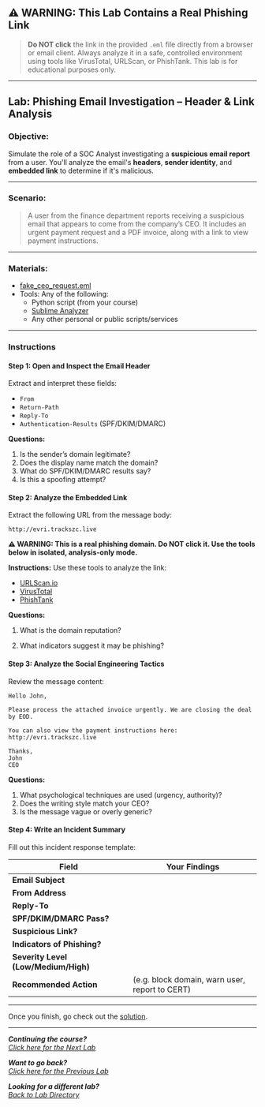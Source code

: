## ⚠️ WARNING: This Lab Contains a Real Phishing Link

> **Do NOT click** the link in the provided `.eml` file directly from a browser or email client. Always analyze it in a safe, controlled environment using tools like VirusTotal, URLScan, or PhishTank. This lab is for educational purposes only.

---

## Lab: Phishing Email Investigation – Header & Link Analysis


### Objective:

Simulate the role of a SOC Analyst investigating a **suspicious email report** from a user. You'll analyze the email's **headers**, **sender identity**, and **embedded link** to determine if it's malicious.

---

### Scenario:

> A user from the finance department reports receiving a suspicious email that appears to come from the company’s CEO. It includes an urgent payment request and a PDF invoice, along with a link to view payment instructions.

---

###  Materials:

-  [fake_ceo_request.eml](./fake_ceo_request.eml)
- Tools: Any of the following:
  - Python script (from your course)
  - [Sublime Analyzer](https://analyzer.sublime.security/)
  - Any other personal or public scripts/services
---

###  Instructions

#### Step 1: Open and Inspect the Email Header

Extract and interpret these fields:

- `From`
- `Return-Path`
- `Reply-To`
- `Authentication-Results` (SPF/DKIM/DMARC)



**Questions:**

1. Is the sender’s domain legitimate?
2. Does the display name match the domain?
3. What do SPF/DKIM/DMARC results say?
4. Is this a spoofing attempt?

####  Step 2: Analyze the Embedded Link

Extract the following URL from the message body:

```
http://evri.trackszc.live
```

**⚠️ WARNING: This is a real phishing domain. Do NOT click it. Use the tools below in isolated, analysis-only mode.**

**Instructions:** Use these tools to analyze the link:

- [URLScan.io](https://urlscan.io/)
- [VirusTotal](https://virustotal.com/)
- [PhishTank](https://www.phishtank.com/)





**Questions:**

1. What is the domain reputation?

2. What indicators suggest it may be phishing?

#### Step 3: Analyze the Social Engineering Tactics

Review the message content:

```
Hello John,

Please process the attached invoice urgently. We are closing the deal by EOD.

You can also view the payment instructions here:
http://evri.trackszc.live

Thanks,
John
CEO
```

**Questions:**

1. What psychological techniques are used (urgency, authority)?
2. Does the writing style match your CEO?
3. Is the message vague or overly generic?

####  Step 4: Write an Incident Summary

Fill out this incident response template:

| Field                                | Your Findings                                  |
| ------------------------------------ | ---------------------------------------------- |
| **Email Subject**                    |                                                |
| **From Address**                     |                                                |
| **Reply-To**                         |                                                |
| **SPF/DKIM/DMARC Pass?**             |                                                |
| **Suspicious Link?**                 |                                                |
| **Indicators of Phishing?**          |                                                |
| **Severity Level (Low/Medium/High)** |                                                |
| **Recommended Action**               | (e.g. block domain, warn user, report to CERT) |


---

Once you finish, go check out the [solution](./phishing_email_lab_solution.md).

***
<b><i>Continuing the course?</b>
</br>
[Click here for the Next Lab](/courseFiles/Lab_09-documentationAndCaseNotes/documentationAndCaseNotes.md)</i>

<b><i>Want to go back?</b>
</br>
[Click here for the Previous Lab](/courseFiles/Lab_07-deceptionSystems/deceptionSystems.md)

<b><i>Looking for a different lab? </b></br>[Back to Lab Directory](/coursenavigation.md)</i>